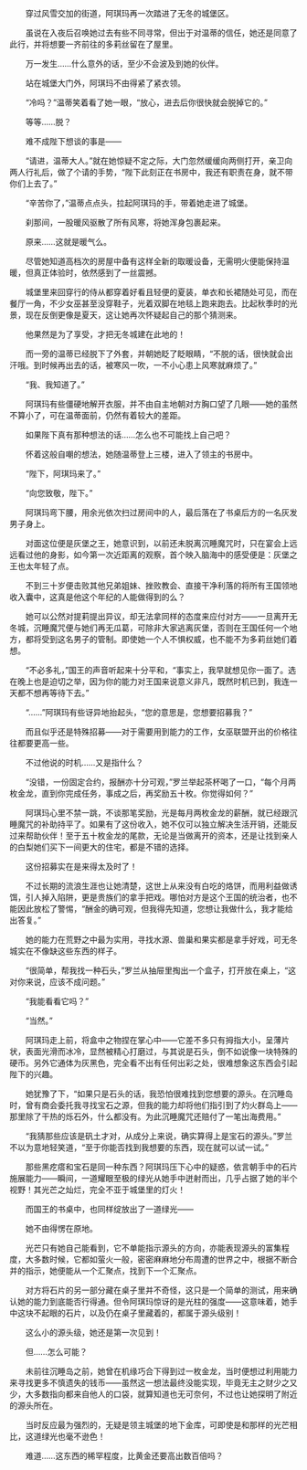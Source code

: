 　　穿过风雪交加的街道，阿琪玛再一次踏进了无冬的城堡区。

　　虽说在入夜后召唤她过去有些不同寻常，但出于对温蒂的信任，她还是同意了此行，并将想要一齐前往的多莉丝留在了屋里。

　　万一发生……什么意外的话，至少不会波及到她的伙伴。

　　站在城堡大门外，阿琪玛不由得紧了紧衣领。

　　“冷吗？”温蒂笑着看了她一眼，“放心，进去后你很快就会脱掉它的。”

　　等等……脱？

　　难不成陛下想谈的事是——

　　“请进，温蒂大人。”就在她惊疑不定之际，大门忽然缓缓向两侧打开，亲卫向两人行礼后，做了个请的手势，“陛下此刻正在书房中，我还有职责在身，就不带你们上去了。”

　　“辛苦你了，”温蒂点点头，拉起阿琪玛的手，带着她走进了城堡。

　　刹那间，一股暖风驱散了所有风寒，将她浑身包裹起来。

　　原来……这就是暖气么。

　　尽管她知道高档次的房屋中备有这样全新的取暖设备，无需明火便能保持温暖，但真正体验时，依然感到了一丝震撼。

　　城堡里来回穿行的侍从都穿着好看且轻便的夏装，单衣和长裙随处可见，而在餐厅一角，不少女巫甚至没穿鞋子，光着双脚在地毯上跑来跑去。比起秋季时的光景，现在反倒更像是夏天，这让她再次怀疑起自己的那个猜测来。

　　他果然是为了享受，才把无冬城建在此地的！

　　而一旁的温蒂已经脱下了外套，并朝她眨了眨眼睛，“不脱的话，很快就会出汗哦。到时候再出去的话，被寒风一吹，一不小心患上风寒就麻烦了。”

　　“我、我知道了。”

　　阿琪玛有些僵硬地解开衣服，并不由自主地朝对方胸口望了几眼——她的虽然不算小了，可在温蒂面前，仍然有着较大的差距。

　　如果陛下真有那种想法的话……怎么也不可能找上自己吧？

　　怀着这般自嘲的想法，她随温蒂登上三楼，进入了领主的书房中。

　　“陛下，阿琪玛来了。”

　　“向您致敬，陛下。”

　　阿琪玛弯下腰，用余光依次扫过房间中的人，最后落在了书桌后方的一名灰发男子身上。

　　对面这位便是灰堡之王，她意识到，以前还未脱离沉睡魔咒时，只在宴会上远远看过他的身影，如今第一次近距离的观察，首个映入脑海中的感受便是：灰堡之王也太年轻了点。

　　不到三十岁便击败其他兄弟姐妹、挫败教会、直接干净利落的将所有王国领地收入囊中，这真是他这个年纪的人能做得到的么？

　　她可以公然对提莉提出异议，却无法拿同样的态度来应付对方——一旦离开无冬城，沉睡魔咒便与她们再无瓜葛，可除非大家逃离灰堡，否则在王国任何一个地方，都将受到这名男子的管制。即使她一个人不惧权威，也不能不为多莉丝她们着想。

　　“不必多礼，”国王的声音听起来十分平和，“事实上，我早就想见你一面了。选在晚上也是迫切之举，因为你的能力对王国来说意义非凡，既然时机已到，我连一天都不想再等待下去。”

　　“……”阿琪玛有些讶异地抬起头，“您的意思是，您想要招募我？”

　　而且似乎还是特殊招募——对于需要用到能力的工作，女巫联盟开出的价格往往都要更高一些。

　　不过他说的时机……又是指什么？

　　“没错，一份固定合约，报酬亦十分可观，”罗兰举起茶杯喝了一口，“每个月两枚金龙，直到你完成任务，事成之后，再奖励五十枚。你觉得如何？”

　　阿琪玛心里不禁一跳，不谈那笔奖励，光是每月两枚金龙的薪酬，就已经跟沉睡魔咒的补助持平了。如果有了这份收入，她不仅可以独立解决生活开销，还能反过来帮助伙伴！至于五十枚金龙的尾款，无论是当做离开的资本，还是让找到亲人的白梨她们买下一间更大的住宅，都是不错的选择。

　　这份招募实在是来得太及时了！

　　不过长期的流浪生涯也让她清楚，这世上从来没有白吃的烙饼，而用利益做诱饵，引人掉入陷阱，更是贵族们的拿手把戏。哪怕对方是这个王国的统治者，也不能因此放松了警惕，“酬金的确可观，但我得先知道，您想让我做什么，我才能给出答复。”

　　她的能力在荒野之中最为实用，寻找水源、兽巢和果实都是拿手好戏，可无冬城实在不像缺这些东西的样子。

　　“很简单，帮我找一种石头，”罗兰从抽屉里掏出一个盒子，打开放在桌上，“这对你来说，应该不成问题。”

　　“我能看看它吗？”

　　“当然。”

　　阿琪玛走上前，将盒中之物捏在掌心中——它差不多只有拇指大小，呈薄片状，表面光滑而冰冷，显然被精心打磨过，与其说是石头，倒不如说像一块特殊的硬币。另外它通体为灰黑色，完全看不出有任何出彩之处，很难想象这东西会引起陛下的兴趣。

　　她犹豫了下，“如果只是石头的话，我恐怕很难找到您想要的源头。在沉睡岛时，曾有商会委托我寻找宝石之源，但我的能力却将他们指引到了灼火群岛上——那里除了干热的烁石外，什么都没有。为此沉睡魔咒还赔付了一笔出海费用。”

　　“我猜那些应该是矾土才对，从成分上来说，确实算得上是宝石的源头。”罗兰不以为意地轻笑道，“至于你能否找到我想要的东西，现在就可以试一试。”

　　那些黑疙瘩和宝石是同一种东西？阿琪玛压下心中的疑惑，依言朝手中的石片施展能力——瞬间，一道耀眼至极的绿光从她手中迸射而出，几乎占据了她的半个视野！其光芒之灿烂，完全不亚于城堡里的灯火！

　　而国王的书桌中，也同样绽放出了一道绿光——

　　她不由得愣在原地。

　　光芒只有她自己能看到，它不单能指示源头的方向，亦能表现源头的富集程度，大多数时候，它都如萤火一般，密密麻麻地分布周遭的世界之中，根据不断合并的指示，她便能从一个汇聚点，找到下一个汇聚点。

　　对方将石片的另一部分藏在桌子里并不奇怪，这只是一个简单的测试，用来确认她的能力到底能否行得通。但令阿琪玛惊讶的是光柱的强度——这意味着，她手中这块不起眼的石片，以及仍在桌子里藏着的，都属于源头级别！

　　这么小的源头级，她还是第一次见到！

　　但……怎么可能？

　　未前往沉睡岛之前，她曾在机缘巧合下得到过一枚金龙，当时便想过利用能力来寻找更多不慎遗失的钱币——虽然这一想法最终没能实现，毕竟无主之财少之又少，大多数指向都来自他人的口袋，就算知道也无可奈何，不过也让她探明了附近的源头所在。

　　当时反应最为强烈的，无疑是领主城堡的地下金库，可即使是和那样的光芒相比，这道绿光也毫不逊色！

　　难道……这东西的稀罕程度，比黄金还要高出数百倍吗？
